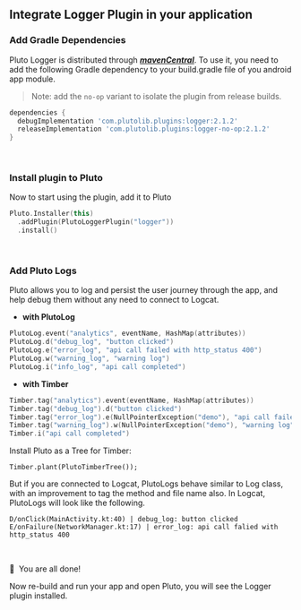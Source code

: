 ## Integrate Logger Plugin in your application


### Add Gradle Dependencies
Pluto Logger is distributed through [***mavenCentral***](https://central.sonatype.com/artifact/com.plutolib.plugins/logger). To use it, you need to add the following Gradle dependency to your build.gradle file of you android app module.

> Note: add the `no-op` variant to isolate the plugin from release builds.
```groovy
dependencies {
  debugImplementation 'com.plutolib.plugins:logger:2.1.2'
  releaseImplementation 'com.plutolib.plugins:logger-no-op:2.1.2'
}
```
<br>

### Install plugin to Pluto

Now to start using the plugin, add it to Pluto
```kotlin
Pluto.Installer(this)
  .addPlugin(PlutoLoggerPlugin("logger"))
  .install()
```
<br>

###  Add Pluto Logs

Pluto allows you to log and persist the user journey through the app, and help debug them without any need to connect to Logcat.

- **with PlutoLog**
```kotlin
PlutoLog.event("analytics", eventName, HashMap(attributes))
PlutoLog.d("debug_log", "button clicked")
PlutoLog.e("error_log", "api call failed with http_status 400")
PlutoLog.w("warning_log", "warning log")
PlutoLog.i("info_log", "api call completed")
```

- **with Timber**
```kotlin
Timber.tag("analytics").event(eventName, HashMap(attributes))
Timber.tag("debug_log").d("button clicked")
Timber.tag("error_log").e(NullPointerException("demo"), "api call failed with http_status 400")
Timber.tag("warning_log").w(NullPointerException("demo"), "warning log")
Timber.i("api call completed")
```
Install Pluto as a Tree for Timber:
```
Timber.plant(PlutoTimberTree());
```

But if you are connected to Logcat, PlutoLogs behave similar to Log class, with an improvement to tag the method and file name also. In Logcat, PlutoLogs will look like the following.
```
D/onClick(MainActivity.kt:40) | debug_log: button clicked
E/onFailure(NetworkManager.kt:17) | error_log: api call falied with http_status 400
```
<br>

🎉 &nbsp;You are all done!

Now re-build and run your app and open Pluto, you will see the Logger plugin installed.
